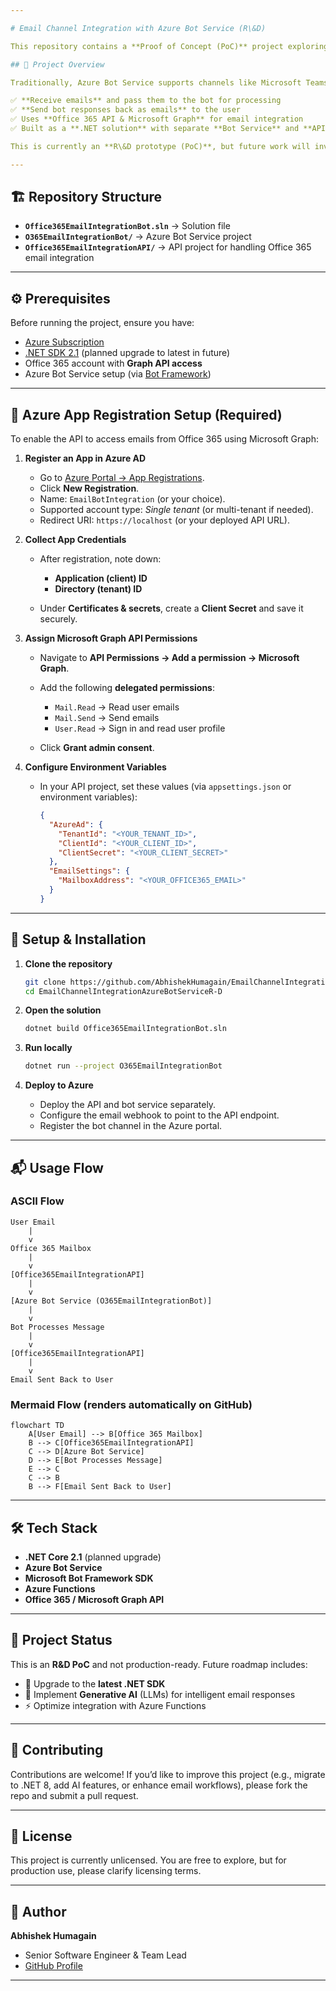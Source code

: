 ```yaml
---

# Email Channel Integration with Azure Bot Service (R\&D)

This repository contains a **Proof of Concept (PoC)** project exploring how to integrate **email as a communication channel** for bots built on the **Azure Bot Service**. The project demonstrates sending and receiving messages through **Office 365 email accounts** using the **Microsoft Graph API**, the **Bot Framework SDK**, and **Azure Functions**.

## 📌 Project Overview

Traditionally, Azure Bot Service supports channels like Microsoft Teams, Slack, or Web Chat. This project extends that capability to **email**, allowing users to interact with a bot directly from their inbox.

✅ **Receive emails** and pass them to the bot for processing
✅ **Send bot responses back as emails** to the user
✅ Uses **Office 365 API & Microsoft Graph** for email integration
✅ Built as a **.NET solution** with separate **Bot Service** and **API project**

This is currently an **R\&D prototype (PoC)**, but future work will involve upgrading to the **latest .NET version** and adding **Generative AI** features for smarter, context-aware email responses.

---
```


## 🏗️ Repository Structure

* **`Office365EmailIntegrationBot.sln`** → Solution file
* **`O365EmailIntegrationBot/`** → Azure Bot Service project
* **`Office365EmailIntegrationAPI/`** → API project for handling Office 365 email integration

---

## ⚙️ Prerequisites

Before running the project, ensure you have:

* [Azure Subscription](https://azure.microsoft.com/)
* [.NET SDK 2.1](https://dotnet.microsoft.com/en-us/download/dotnet/2.1) (planned upgrade to latest in future)
* Office 365 account with **Graph API access**
* Azure Bot Service setup (via [Bot Framework](https://dev.botframework.com/))

---

## 🔑 Azure App Registration Setup (Required)

To enable the API to access emails from Office 365 using Microsoft Graph:

1. **Register an App in Azure AD**

   * Go to [Azure Portal → App Registrations](https://portal.azure.com/#view/Microsoft_AAD_RegisteredApps/ApplicationsListBlade).
   * Click **New Registration**.
   * Name: `EmailBotIntegration` (or your choice).
   * Supported account type: *Single tenant* (or multi-tenant if needed).
   * Redirect URI: `https://localhost` (or your deployed API URL).

2. **Collect App Credentials**

   * After registration, note down:

     * **Application (client) ID**
     * **Directory (tenant) ID**
   * Under **Certificates & secrets**, create a **Client Secret** and save it securely.

3. **Assign Microsoft Graph API Permissions**

   * Navigate to **API Permissions → Add a permission → Microsoft Graph**.
   * Add the following **delegated permissions**:

     * `Mail.Read` → Read user emails
     * `Mail.Send` → Send emails
     * `User.Read` → Sign in and read user profile
   * Click **Grant admin consent**.

4. **Configure Environment Variables**

   * In your API project, set these values (via `appsettings.json` or environment variables):

     ```json
     {
       "AzureAd": {
         "TenantId": "<YOUR_TENANT_ID>",
         "ClientId": "<YOUR_CLIENT_ID>",
         "ClientSecret": "<YOUR_CLIENT_SECRET>"
       },
       "EmailSettings": {
         "MailboxAddress": "<YOUR_OFFICE365_EMAIL>"
       }
     }
     ```

---

## 🚀 Setup & Installation

1. **Clone the repository**

   ```bash
   git clone https://github.com/AbhishekHumagain/EmailChannelIntegrationAzureBotServiceR-D.git
   cd EmailChannelIntegrationAzureBotServiceR-D
   ```

2. **Open the solution**

   ```bash
   dotnet build Office365EmailIntegrationBot.sln
   ```

3. **Run locally**

   ```bash
   dotnet run --project O365EmailIntegrationBot
   ```

4. **Deploy to Azure**

   * Deploy the API and bot service separately.
   * Configure the email webhook to point to the API endpoint.
   * Register the bot channel in the Azure portal.

---

## 📬 Usage Flow

### ASCII Flow

```
User Email
    |
    v
Office 365 Mailbox
    |
    v
[Office365EmailIntegrationAPI]
    |
    v
[Azure Bot Service (O365EmailIntegrationBot)]
    |
    v
Bot Processes Message
    |
    v
[Office365EmailIntegrationAPI]
    |
    v
Email Sent Back to User
```

### Mermaid Flow (renders automatically on GitHub)

```mermaid
flowchart TD
    A[User Email] --> B[Office 365 Mailbox]
    B --> C[Office365EmailIntegrationAPI]
    C --> D[Azure Bot Service]
    D --> E[Bot Processes Message]
    E --> C
    C --> B
    B --> F[Email Sent Back to User]
```

---

## 🛠️ Tech Stack

* **.NET Core 2.1** (planned upgrade)
* **Azure Bot Service**
* **Microsoft Bot Framework SDK**
* **Azure Functions**
* **Office 365 / Microsoft Graph API**

---

## 📅 Project Status

This is an **R\&D PoC** and not production-ready. Future roadmap includes:

* 🔄 Upgrade to the **latest .NET SDK**
* 🤖 Implement **Generative AI** (LLMs) for intelligent email responses
* ⚡ Optimize integration with Azure Functions

---

## 🤝 Contributing

Contributions are welcome! If you’d like to improve this project (e.g., migrate to .NET 8, add AI features, or enhance email workflows), please fork the repo and submit a pull request.

---

## 📜 License

This project is currently unlicensed. You are free to explore, but for production use, please clarify licensing terms.

---

## 👤 Author

**Abhishek Humagain**

* Senior Software Engineer & Team Lead
* [GitHub Profile](https://github.com/AbhishekHumagain)

---
